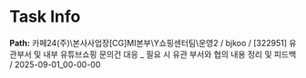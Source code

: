# Task Info

**Path:** 카페24(주)\본사사업장\[CG]MI본부\Y쇼핑센터팀\운영2 / bjkoo / [322951] 유관부서 및 내부 유튜브쇼핑 문의건 대응 _ 필요 시 유관 부서와 협의 내용 정리 및 피드백 / 2025-09-01_00-00-00

